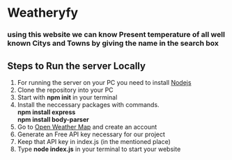 # Weatheryfy

### using this website we can know Present temperature of all  well known Citys and Towns  by giving the name in the search box

## Steps to Run the server Locally 

1. For running the server on your PC you need to install [Nodejs](https://nodejs.org/en/) 
2. Clone the repository into your PC
3. Start with **npm init** in your terminal
4. Install the neccessary packages with commands. </br>
 **npm install express**</br>
 **npm install body-parser**
5. Go to [Open Weather Map](https://openweathermap.org/)  and create an account 
6. Generate an Free API key necessary for our project 
7. Keep that API key in index.js (in the mentioned place) 
8. Type **node index.js** in your terminal to start your website
